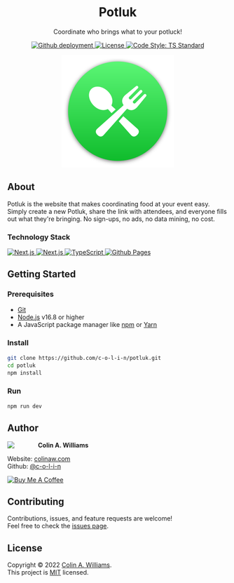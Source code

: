 <h1 align="center">Potluk</h1>

<p align="center">Coordinate who brings what to your potluck!</p>

<div align="center">
  <a href="https://github.com/c-o-l-i-n/potluk/deployments">
    <img alt="Github deployment" src="https://img.shields.io/github/deployments/c-o-l-i-n/potluk/github-pages">
  </a>
  <a href="LICENSE">
    <img alt="License" src="https://img.shields.io/github/license/c-o-l-i-n/potluk" />
  </a>
  <a href="https://standardjs.com" target="_blank">
    <img alt="Code Style: TS Standard" src="https://img.shields.io/badge/code%20style-ts--standard-blue?logo=typescript&logoColor=white&logoWidth=12" />
  </a>
</div>

<p align="center">
  <a href="https://potl.uk" target="_blank">
    <img alt="Potluk Logo" width="256" height="256" src="public/icons/android-chrome-512x512.png" />
  </a>
</p>

## About

Potluk is the website that makes coordinating food at your event easy. Simply create a new Potluk, share the link with attendees, and everyone fills out what they're bringing. No sign-ups, no ads, no data mining, no cost.

### Technology Stack

<a href="https://nextjs.org/" target="_blank">
  <img alt="Next.js" src="https://img.shields.io/badge/Next.js-black?style=for-the-badge&logo=next.js&logoColor=white" />
</a>
<a href="https://firebase.google.com/" target="_blank">
  <img alt="Next.js" src="https://img.shields.io/badge/Firebase-%23039BE5.svg?style=for-the-badge&logo=firebase" />
</a>
<a href="https://www.typescriptlang.org/" target="_blank">
  <img alt="TypeScript" src="https://img.shields.io/badge/TypeScript-%23007ACC.svg?style=for-the-badge&logo=typescript&logoColor=white" />
</a>
<a href="https://pages.github.com/" target="_blank">
  <img alt="Github Pages" src="https://img.shields.io/badge/Github%20Pages-%232671E5.svg?style=for-the-badge&logo=githubactions&logoColor=white" />
</a>

## Getting Started

### Prerequisites

- [Git](https://git-scm.com/)
- [Node.js](https://nodejs.org/) v16.8 or higher
- A JavaScript package manager like [npm](https://www.npmjs.com/) or [Yarn](https://yarnpkg.com/)

### Install

```sh
git clone https://github.com/c-o-l-i-n/potluk.git
cd potluk
npm install
```

### Run

```sh
npm run dev
```

## Author

<a href="https://github.com/c-o-l-i-n">
  <img src="https://images.weserv.nl/?url=avatars.githubusercontent.com/u/40863449?v=4&w=140&fit=cover&mask=circle&maxage=7d" style="width: 70px" align="left"/>
</a>

**Colin A. Williams**

Website: [colinaw.com](https://colinaw.com)
<br>
Github: [@c-o-l-i-n](https://github.com/c-o-l-i-n)

<a href="https://www.buymeacoffee.com/colinw" target="_blank"><img src="https://cdn.buymeacoffee.com/buttons/v2/default-yellow.png" alt="Buy Me A Coffee" style="width: 200px" ></a>

## Contributing

Contributions, issues, and feature requests are welcome!<br />Feel free to check the [issues page](https://github.com/c-o-l-i-n/potluk/issues).

## License

Copyright © 2022 [Colin A. Williams](https://github.com/c-o-l-i-n).<br /> This project is [MIT](LICENSE) licensed.
